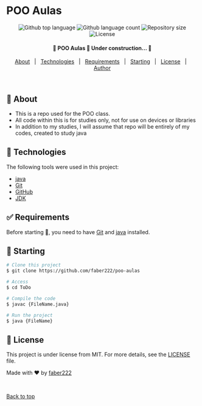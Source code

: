 # POO Aulas #

<p align="center">
  <img alt="Github top language" src="https://img.shields.io/github/languages/top/faber222/poo-aulas?color=56BEB8">

  <img alt="Github language count" src="https://img.shields.io/github/languages/count/faber222/poo-aulas?color=56BEB8">

  <img alt="Repository size" src="https://img.shields.io/github/repo-size/faber222/poo-aulas?color=56BEB8">

  <img alt="License" src="https://img.shields.io/github/license/faber222/poo-aulas?color=56BEB8">

</p>

<h4 align="center"> 
	🚧  POO Aulas 🚀 Under construction...  🚧
</h4> 

<p align="center">
  <a href="#dart-about">About</a> &#xa0; | &#xa0; 
  <a href="#rocket-technologies">Technologies</a> &#xa0; | &#xa0;
  <a href="#white_check_mark-requirements">Requirements</a> &#xa0; | &#xa0;
  <a href="#checkered_flag-starting">Starting</a> &#xa0; | &#xa0;
  <a href="#memo-license">License</a> &#xa0; | &#xa0;
  <a href="https://github.com/faber222" target="_blank">Author</a>
</p>

<br>

## :dart: About ##

- This is a repo used for the POO class.
- All code within this is for studies only, not for use on devices or libraries
- In addition to my studies, I will assume that repo will be entirely of my codes, created to study java

## :rocket: Technologies ##

The following tools were used in this project:

- [java](https://www.java.com/pt-BR/)
- [Git](https://git-scm.com/)
- [GitHub](https://github.com/faber222/)
- [JDK](https://jdk.java.net/18/)

## :white_check_mark: Requirements ##

Before starting :checkered_flag:, you need to have [Git](https://git-scm.com) and [java](https://www.java.com/pt-BR/) installed.

## :checkered_flag: Starting ##

```bash
# Clone this project
$ git clone https://github.com/faber222/poo-aulas

# Access
$ cd ToDo

# Compile the code 
$ javac {FileName.java}

# Run the project
$ java {FileName}

```

## :memo: License ##

This project is under license from MIT. For more details, see the [LICENSE](LICENSE.md) file.


Made with :heart: by <a href="https://github.com/faber222" target="_blank">faber222</a>

&#xa0;

<a href="#top">Back to top</a>
